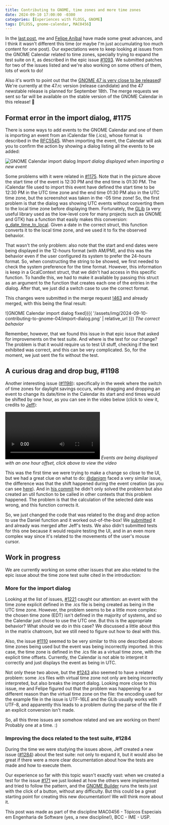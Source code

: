 ```yaml
---
title: Contributing to GNOME, time zones and more time zones
date: 2024-09-10 17:00:00 -0300
categories: [Experiences with FLOSS, GNOME]
tags: [FLOSS, gnome-calendar, MAC0456]
---
```


In the [last post](https://otavioolsilva.github.io/posts/contributing-to-gnome-03/), me and [Felipe Aníbal](https://felipeanibal.github.io/) have made some great advances, and I think it wasn't different this time (or maybe I'm just accumulating too much content for one post). Our expectations were to keep looking at issues from the GNOME Calendar related to time zones, specially trying to expand the test suite on it, as described in the epic issue [#1093](https://gitlab.gnome.org/GNOME/gnome-calendar/-/issues/1093). We submitted patches for two of the issues listed and we're also working on some others of them, lots of work to do!

Also it's worth to point out that the [GNOME 47 is very close to be released](https://release.gnome.org/calendar/)! We're currently at the 47.rc version (release candidate) and the 47 newstable release is planned for September 18th. The merge requests we sent so far will be available on the stable version of the GNOME Calendar in this release! 🥳

## Format error in the import dialog, #1175

There is some ways to add events to the GNOME Calendar and one of them is importing an event from an iCalendar file (.ics), whose format is described in the [RFC5545](https://datatracker.ietf.org/doc/html/rfc5545). When importing the event, the Calendar will ask you to confirm the action by showing a dialog listing all the events to be added:

![GNOME Calendar import dialog](https://gitlab.gnome.org/-/project/198/uploads/4322f60a26da8af98aba0f47766c02de/image.png)
_Import dialog displayed when importing a new event_

Some problems with it were related in [#1175](https://gitlab.gnome.org/GNOME/gnome-calendar/-/issues/1175). Note that in the picture above the start time of the event is 12:30 PM and the end time is 01:30 PM. The iCalendar file used to import this event have defined the start time to be 12:30 PM in the UTC time zone and the end time 01:30 PM also in the UTC time zone, but the screenshot was taken in the -05 time zone! So, the first problem is that the dialog was showing UTC events without converting them to the local time zone before displaying them. Fortunately, the [GLib](https://docs.gtk.org/glib/index.html) (a very useful library used as the low-level core for many projects such as GNOME and GTK) has a function that easily makes this conversion: [g_date_time_to_local](https://docs.gtk.org/glib/method.DateTime.to_local.html). Given a date in the correct struct, this function converts it to the local time zone, and we used it to fix the observed behavior.

That wasn't the only problem: also note that the start and end dates were being displayed in the 12-hours format (with AM/PM), and this was the behavior even if the user configured its system to prefer the 24-hours format. So, when constructing the string to be showed, we first needed to check the system preference for the time format. However, this information is keep in a GcalContext struct, that we didn't had access in this specific function. To handle this, we had to make it available by passing this struct as an argument to the function that creates each one of the entries in the dialog. After that, we just did a switch case to use the correct format.

This changes were submitted in the merge request [!463](https://gitlab.gnome.org/GNOME/gnome-calendar/-/merge_requests/463) and already merged, with this being the final result:

![GNOME Calendar import dialog fixed]({{ '/assets/img/2024-09-10-contributing-to-gnome-04/import-dialog.png' | relative_url }})
_The correct behavior_

Remember, however, that we found this issue in that epic issue that asked for improvements on the test suite. And where is the test for our change? The problem is that it would require us to test UI stuff, checking if the text exhibited was correct, and this can be very complicated. So, for the moment, we just sent the fix without the test. 

## A curious drag and drop bug, #1198

Another interesting issue ([#1198](https://gitlab.gnome.org/GNOME/gnome-calendar/-/issues/1198)): specifically in the week where the switch of time zones for daylight savings occurs, when dragging and dropping an event to change its date/time in the Calendar its start and end times would be shifted by one hour, as you can see in the video below (click to view it, credits to [Jeff](https://gitlab.gnome.org/jfft)):

![A video reproducing the issue](https://gitlab.gnome.org/-/project/198/uploads/cd3ebe90a465619a2c427ce3e91eff87/GNOME_Calendar_46_weekview_timetable_drag-and-drop_event_moving_during_week_of_the_DST_switch.webm)
_Events are being displayed with an one hour offset, click above to view the video_

This was the first time we were trying to make a change so close to the UI, but we had a great clue on what to do: [@danigm](https://gitlab.gnome.org/danigm) faced a very similar issue, the difference was that the shift happened during the event creation (as you can see [here](https://gitlab.gnome.org/GNOME/gnome-calendar/-/issues/482)). And in [his commit](https://gitlab.gnome.org/GNOME/gnome-calendar/-/commit/6afb5cf3a5447e30486a37b6049a468c4399a0dd) he didn't only solved the problem but also created an util function to be called in other contexts that this problem happened. The problem is that the calculation of the selected date was wrong, and this function corrects it.

So, we just changed the code that was related to the drag and drop action to use the Daniel function and it worked out-of-the-box! We [submitted](https://gitlab.gnome.org/GNOME/gnome-calendar/-/merge_requests/491) it and already was merged after Jeff's tests. We also didn't submitted tests for this one because it would require testing the UI, and in an even more complex way since it's related to the movements of the user's mouse cursor. 

## Work in progress

We are currently working on some other issues that are also related to the epic issue about the time zone test suite cited in the introduction:

### More for the import dialog

Looking at the list of issues, [#1221](https://gitlab.gnome.org/GNOME/gnome-calendar/-/issues/1221) caught our attention: an event with the time zone explicit defined in the .ics file is being created as being in the UTC time zone. However, the problem seems to be a little more complex: the chosen time zone (EDT) isn't defined in the majority of systems, and so the Calendar just chose to use the UTC one. But this is the appropriate behavior? What should we do in this case? We discussed a little about this in the matrix chatroom, but we still need to figure out how to deal with this.

Also, the issue [#1110](https://gitlab.gnome.org/GNOME/gnome-calendar/-/issues/1110) seemed to be very similar to this one described above: time zones being used but the event was being incorrectly imported. In this case, the time zone is defined in the .ics file as a virtual time zone, with the explicit time offsets. Currently, the Calendar is not able to interpret it correctly and just displays the event as being in UTC.

Not only these two above, but the [#1243](https://gitlab.gnome.org/GNOME/gnome-calendar/-/issues/1243) also seemed to have a related problem: some .ics files with virtual time zone not only are being incorrectly interpreted, but also breaks the import dialog. Looking more close to this issue, me and Felipe figured out that the problem was happening for a different reason than the virtual time zone on the file: the encoding used for the example file in the issue is UTF-16LE and the GLib usually works with UTF-8, and apparently this leads to a problem during the parse of the file if an explicit conversion isn't made.

So, all this three issues are somehow related and we are working on them! Probably one at a time. :)

### Improving the docs related to the test suite, #1284

During the time we were studying the issues above, Jeff created a new issue ([#1284](https://gitlab.gnome.org/GNOME/gnome-calendar/-/issues/1284)) about the test suite: not only to expand it, but it would also be great if there were a more clear documentation about how the tests are made and how to execute them.

Our experience so far with this topic wasn't exactly vast: when we created a test for the issue [#171](https://gitlab.gnome.org/GNOME/gnome-calendar/-/issues/171) we just looked at how the others were implemented and tried to follow the pattern, and the [GNOME Builder](https://apps.gnome.org/Builder/) runs the tests just with the click of a button, without any difficulty. But this could be a great starting point for creating this new documentation! We will think more about it.

This post was made as part of the discipline MAC0456 - Tópicos Especiais em Engenharia de Software (yes, a new discipline!), BCC - IME - USP.
